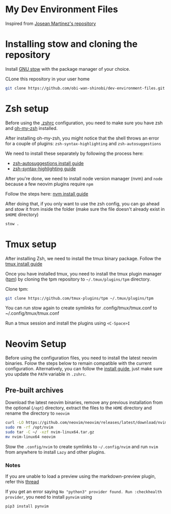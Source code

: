 # My Dev Environment Files

Inspired from [Josean Martinez's repository](https://github.com/josean-dev/dev-environment-files/tree/main)

# Installing stow and cloning the repository

Install [GNU stow](https://www.gnu.org/software/stow/) with the package manager of your choice.

CLone this repository in your user home

```zsh
git clone https://github.com/obi-wan-shinobi/dev-environment-files.git ~/dev-environment-files
```

# Zsh setup

Before using the [.zshrc](.zshrc) configuration, you need to make sure you have zsh and [oh-my-zsh](https://ohmyz.sh/#install) installed.

After installing oh-my-zsh, you might notice that the shell throws an error for a couple of plugins: `zsh-syntax-highlighting` and `zsh-autosuggestions`

We need to install these separately by following the process here:

- [zsh-autosuggestions install guide](https://github.com/zsh-users/zsh-autosuggestions/blob/master/INSTALL.md)
- [zsh-syntax-highlighting guide](https://github.com/zsh-users/zsh-syntax-highlighting/blob/master/INSTALL.md)

After you're done, we need to install node version manager (nvm) and `node` because a few neovim plugins require `npm`

Follow the steps here: [nvm install guide](https://github.com/nvm-sh/nvm?tab=readme-ov-file#install--update-script)

After doing that, if you only want to use the zsh config, you can go ahead and stow it from inside the folder (make sure the file doesn't already exist in `$HOME` directory)

```zsh
stow .
```

# Tmux setup

After installing Zsh, we need to install the tmux binary package. Follow the [tmux install guide](https://github.com/tmux/tmux/wiki/Installing#binary-packages)

Once you have installed tmux, you need to install the tmux plugin manager ([tpm](https://github.com/tmux-plugins/tpm)) by cloning the tpm repository to `~/.tmux/plugins/tpm` directory.

Clone tpm:

```zsh
git clone https://github.com/tmux-plugins/tpm ~/.tmux/plugins/tpm
```

You can run stow again to create symlinks for .config/tmux/tmux.conf to ~/.config/tmux/tmux.conf

Run a tmux session and install the plugins using `<C-Space>I`

# Neovim Setup

Before using the configuration files, you need to install the latest neovim binaries. Folow the steps below to remain compatible with the current configuration. Alternatively, you can follow the [install guide](https://github.com/neovim/neovim/blob/master/INSTALL.md), just make sure you update the `PATH` variable in `.zshrc`.

## Pre-built archives

Download the latest neovim binaries, remove any previous installation from the optional (`/opt`) directory, extract the files to the `HOME` directory and rename the directory to `neovim`

```zsh
curl -LO https://github.com/neovim/neovim/releases/latest/download/nvim-linux64.tar.gz
sudo rm -rf /opt/nvim
sudo tar -C ~/ -xzf nvim-linux64.tar.gz
mv nvim-linux64 neovim
```

Stow the `.config/nvim` to create symlinks to `~/.config/nvim` and run `nvim` from anywhere to install `Lazy` and other plugins.

### Notes

If you are unable to load a preview using the markdown-preview plugin, refer this [thread](https://github.com/iamcco/markdown-preview.nvim/issues/148#issuecomment-1921780253)

If you get an error saying `No "python3" provider found. Run :checkhealth provider`, you need to install `pynvim` using

```zsh
pip3 install pynvim
```
